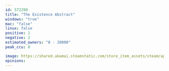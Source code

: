 ```yaml
---
id: 572290
title: "The Existence Abstract"
windows: "true"
mac: "false"
linux: false
positive: 1
negative: 2
estimated_owners: "0 - 20000"
peak_ccu: 0

image: https://shared.akamai.steamstatic.com/store_item_assets/steam/apps/572290/header.jpg?t=1574882286
opinions:
---
```

